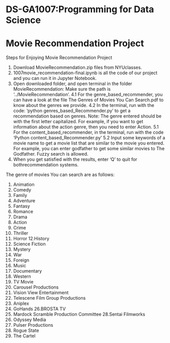 # DS-GA1007:Programming for Data Science 
# Movie Recommendation Project

Steps for Enjoying Movie Recommendation Project
1. Download MovieRecommendation.zip files from NYUclasses.
2. 1007movie_recommendation-final.ipynb is all the code of our project and
you can run it in Jupyter Notebook.
3. Open downloaded folder, and open terminal in the folder
MovieRecommendation: Make sure the path is ‘../MovieRecommendation’.
4.1 For the genre_based_recommender, you can have a look at the file The
Genres of Movies You Can Search.pdf to know about the genres we
provide.
4.2 In the terminal, run with the code:
‘python genres_based_Recommender.py’ to get a recommendation based
on genres. Note: The genre entered should be with the first letter capitalized.
For example, if you want to get information about the action genre, then you
need to enter Action.
5.1 For the content_based_recommender, in the terminal, run with the code
‘Python content_based_Recommender.py’
5.2 Input some keywords of a movie name to get a movie list that are similar
to the movie you entered. For example, you can enter godfather to get
some similar movies to The Godfather. Fuzzy search is allowed.
6. When you get satisfied with the results, enter ‘Q’ to quit for
bothrecommendation systems.

The genre of movies You can search are as follows:
1. Animation
2. Comedy
3. Family
4. Adventure
5. Fantasy
6. Romance
7. Drama
8. Action
9. Crime
10. Thriller
11. Horror
12.History
13. Science Fiction
14. Mystery
15. War
16. Foreign
17. Music
18. Documentary
19. Western
20. TV Movie
21. Carousel Productions
22. Vision View Entertainment
23. Telescene Film Group Productions
24. Aniplex
25. GoHands
26.BROSTA TV
27. Mardock Scramble Production Committee
28.Sentai Filmworks
29. Odyssey Media
30. Pulser Productions
31. Rogue State
32. The Cartel
